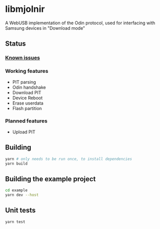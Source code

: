 # libmjolnir
A WebUSB implementation of the Odin protocol, used for interfacing with Samsung devices in "Download mode"

## Status
### [Known issues](https://github.com/r3pwn/libmjolnir/wiki/Known-issues)

### Working features
- PIT parsing
- Odin handshake
- Download PIT
- Device Reboot
- Erase userdata
- Flash partition

### Planned features
- Upload PIT

## Building
```sh
yarn # only needs to be run once, to install dependencies
yarn build
```

## Building the example project
```sh
cd example
yarn dev --host
```

## Unit tests
`yarn test`
